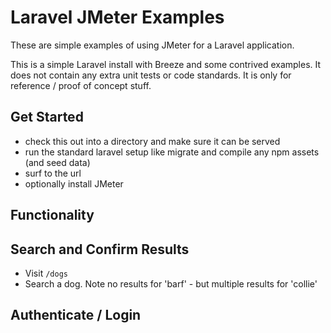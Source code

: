 # Laravel JMeter Examples

These are simple examples of using JMeter for a Laravel application.

This is a simple Laravel install with Breeze and some contrived examples. It does not contain any extra unit tests or code standards. It is only for reference / proof of concept stuff.

## Get Started

* check this out into a directory and make sure it can be served
* run the standard laravel setup like migrate and compile any npm assets (and seed data)
* surf to the url
* optionally install JMeter

## Functionality

## Search and Confirm Results

* Visit `/dogs`
* Search a dog. Note no results for 'barf' - but multiple results for 'collie'

## Authenticate / Login
